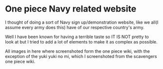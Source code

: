 # One piece Navy related website

I thought of doing a sort of Navy sign up/demonstration website, like we all(I assume every army does this) have of our respective country's army.

Well I have been known for having a terrible taste so IT IS NOT pretty to look at but I tried to add a lot of elements to make it as complex as possible.

All images in here where screenshoted form the one piece wiki, with the exception of the yuki yuki no mi, which I screenshoted from the scavengers one piece wiki.
